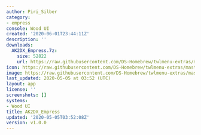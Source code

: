 ```yaml
---
author: Piri_Silber
category:
- empress
console: Wood UI
created: '2020-06-01T23:44:11Z'
description: ''
downloads:
  AK2DX_Empress.7z:
    size: 52822
    url: https://raw.githubusercontent.com/DS-Homebrew/twlmenu-extras/master/_nds/TWiLightMenu/akmenu/themes/AK2DX_Empress.7z
icon: https://raw.githubusercontent.com/DS-Homebrew/twlmenu-extras/master/unistore/icons/ak.png
image: https://raw.githubusercontent.com/DS-Homebrew/twlmenu-extras/master/unistore/icons/ak.png
last_updated: 2020-05-05 at 03:52 (UTC)
layout: app
license: ''
screenshots: []
systems:
- Wood UI
title: AK2DX_Empress
updated: '2020-05-05T03:52:08Z'
version: v1.0.0
---
```

